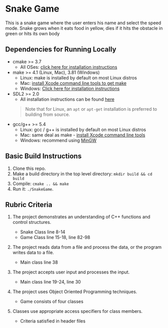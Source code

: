 # Snake Game

This is a snake game where the user enters his name and select the speed mode. Snake grows when it eats food in yellow, dies if it hits the obstacle in green or hits its own body



## Dependencies for Running Locally
* cmake >= 3.7
  * All OSes: [click here for installation instructions](https://cmake.org/install/)
* make >= 4.1 (Linux, Mac), 3.81 (Windows)
  * Linux: make is installed by default on most Linux distros
  * Mac: [install Xcode command line tools to get make](https://developer.apple.com/xcode/features/)
  * Windows: [Click here for installation instructions](http://gnuwin32.sourceforge.net/packages/make.htm)
* SDL2 >= 2.0
  * All installation instructions can be found [here](https://wiki.libsdl.org/Installation)
  >Note that for Linux, an `apt` or `apt-get` installation is preferred to building from source. 
* gcc/g++ >= 5.4
  * Linux: gcc / g++ is installed by default on most Linux distros
  * Mac: same deal as make - [install Xcode command line tools](https://developer.apple.com/xcode/features/)
  * Windows: recommend using [MinGW](http://www.mingw.org/)

## Basic Build Instructions

1. Clone this repo.
2. Make a build directory in the top level directory: `mkdir build && cd build`
3. Compile: `cmake .. && make`
4. Run it: `./SnakeGame`.


## Rubric Criteria

1. The project demonstrates an understanding of C++ functions and control structures.
    - Snake Class line 8-14 
    - Game Class line 15-18, line 82-98

2. The project reads data from a file and process the data, or the program writes data to a file.
    - Main class line 38

3. The project accepts user input and processes the input.
    - Main class line 19-24, line 30

4. The project uses Object Oriented Programming techniques.
    - Game consists of four classes

5. Classes use appropriate access specifiers for class members.
    - Criteria satisfied in header files



